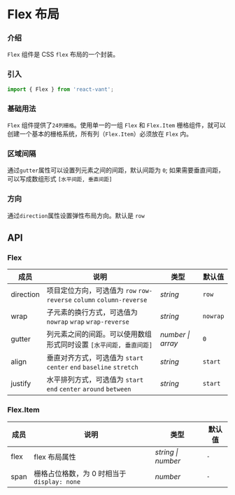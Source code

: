 # Flex 布局

### 介绍

`Flex` 组件是 CSS `flex` 布局的一个封装。

### 引入

```js
import { Flex } from 'react-vant';
```

### 基础用法

`Flex` 组件提供了`24列栅格`。使用单一的一组 `Flex` 和 `Flex.Item` 栅格组件，就可以创建一个基本的栅格系统，所有列（`Flex.Item`）必须放在 `Flex` 内。

<code title="基础用法" src="./demo/base.tsx"></code>

### 区域间隔

通过`gutter`属性可以设置列元素之间的间距，默认间距为 `0`; 如果需要垂直间距，可以写成数组形式 `[水平间距, 垂直间距]`

<code title="区域间隔" src="./demo/gutter.tsx"></code>

### 方向

通过`direction`属性设置弹性布局方向。默认是 `row`

<code title="方向" src="./demo/direction.tsx"></code>

## API

### Flex

| 成员 | 说明 | 类型 | 默认值 |
| --- | --- | --- | --- |
| direction | 项目定位方向，可选值为 `row` `row-reverse` `column` `column-reverse` | _string_ | `row` |
| wrap | 子元素的换行方式，可选值为 `nowrap` `wrap` `wrap-reverse` | _string_ | `nowrap` |
| gutter | 列元素之间的间距。可以使用数组形式同时设置 `[水平间距, 垂直间距]` | _number \| array_ | `0` |
| align | 垂直对齐方式，可选值为 `start` `center` `end` `baseline` `stretch` | _string_ | `start` |
| justify | 水平排列方式，可选值为 `start` `end` `center` `around` `between` | _string_ | `start` |

### Flex.Item

| 成员 | 说明                                        | 类型               | 默认值 |
| ---- | ------------------------------------------- | ------------------ | ------ |
| flex | flex 布局属性                               | _string \| number_ | `-`    |
| span | 栅格占位格数，为 0 时相当于 `display: none` | _number_           | `-`    |
